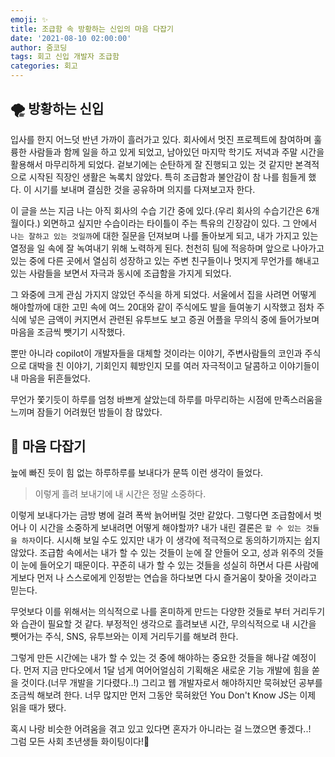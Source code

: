 ```yaml
---
emoji: ✨
title: 조급함 속 방황하는 신입의 마음 다잡기
date: '2021-08-10 02:00:00'
author: 줌코딩
tags: 회고 신입 개발자 조급함
categories: 회고
---
```


## 🌪 방황하는 신입

입사를 한지 어느덧 반년 가까이 흘러가고 있다. 회사에서 멋진 프로젝트에 참여하며 훌륭한 사람들과 함께 일을 하고 있게 되었고, 남아있던 마지막 학기도 저녁과 주말 시간을 활용해서 마무리하게 되었다. 겉보기에는 순탄하게 잘 진행되고 있는 것 같지만 본격적으로 시작된 직장인 생활은 녹록치 않았다. 특히 조급함과 불안감이 참 나를 힘들게 했다. 이 시기를 보내며 결심한 것을 공유하며 의지를 다져보고자 한다.

이 글을 쓰는 지금 나는 아직 회사의 수습 기간 중에 있다.(우리 회사의 수습기간은 6개월이다.) 외면하고 싶지만 수습이라는 타이틀이 주는 특유의 긴장감이 있다. 그 안에서 `나는 잘하고 있는 것일까`에 대한 질문을 던져보며 나를 돌아보게 되고, 내가 가지고 있는 열정을 일 속에 잘 녹여내기 위해 노력하게 된다. 천천히 팀에 적응하며 앞으로 나아가고 있는 중에 다른 곳에서 열심히 성장하고 있는 주변 친구들이나 멋지게 무언가를 해내고 있는 사람들을 보면서 자극과 동시에 조급함을 가지게 되었다.

그 와중에 크게 관심 가지지 않았던 주식을 하게 되었다. 서울에서 집을 사려면 어떻게 해야할까에 대한 고민 속에 여느 20대와 같이 주식에도 발을 들여놓기 시작했고 점차 주식에 넣은 금액이 커지면서 관련된 유투브도 보고 증권 어플을 무의식 중에 들어가보며 마음을 조금씩 뺏기기 시작했다.

뿐만 아니라 copilot이 개발자들을 대체할 것이라는 이야기, 주변사람들의 코인과 주식으로 대박을 친 이야기, 기회인지 훼방인지 모를 여러 자극적이고 달콤하고 이야기들이 내 마음을 뒤흔들었다.

무언가 쫓기듯이 하루를 엄청 바쁘게 살았는데 하루를 마무리하는 시점에 만족스러움을 느끼며 잠들기 어려웠던 밤들이 참 많았다.

## 🌈 마음 다잡기

늪에 빠진 듯이 힘 없는 하루하루를 보내다가 문뜩 이런 생각이 들었다.

> 이렇게 흘려 보내기에 내 시간은 정말 소중하다.

이렇게 보내다가는 금방 병에 걸려 폭싹 늙어버릴 것만 같았다. 그렇다면 조급함에서 벗어나 이 시간을 소중하게 보내려면 어떻게 해야할까? 내가 내린 결론은 `할 수 있는 것들을 하자`이다. 시시해 보일 수도 있지만 내가 이 생각에 적극적으로 동의하기까지는 쉽지 않았다. 조급함 속에서는 내가 할 수 있는 것들이 눈에 잘 안들어 오고, 성과 위주의 것들이 눈에 들어오기 때문이다. 꾸준히 내가 할 수 있는 것들을 성실히 하면서 다른 사람에게보다 먼저 나 스스로에게 인정받는 연습을 하다보면 다시 즐거움이 찾아올 것이라고 믿는다.

무엇보다 이를 위해서는 의식적으로 나를 혼미하게 만드는 다양한 것들로 부터 거리두기와 습관이 필요할 것 같다. 부정적인 생각으로 흘려보낸 시간, 무의식적으로 내 시간을 뺏어가는 주식, SNS, 유투브와는 이제 거리두기를 해보려 한다.

그렇게 만든 시간에는 내가 할 수 있는 것 중에 해야하는 중요한 것들을 해나갈 예정이다. 먼저 지금 만다오에서 1달 넘게 여어어얼심히 기획해온 새로운 기능 개발에 힘을 쏟을 것이다.(너무 개발을 기다렸다..!) 그리고 웹 개발자로서 해야하지만 묵혀놨던 공부를 조금씩 해보려 한다. 너무 많지만 먼저 그동안 묵혀왔던 You Don't Know JS는 이제 읽을 때가 됐다.

혹시 나랑 비슷한 어려움을 겪고 있고 있다면 혼자가 아니라는 걸 느꼈으면 좋겠다..!  
그럼 모든 사회 초년생들 화이팅이다!👊

```toc

```
